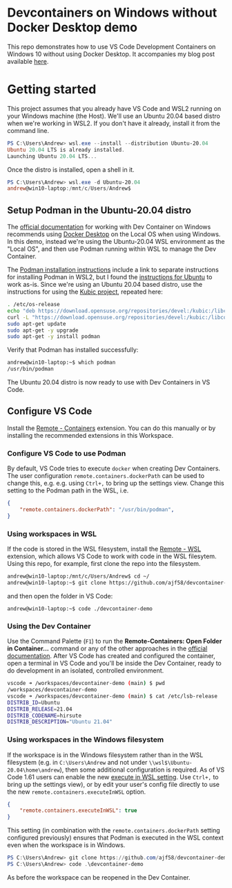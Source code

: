 # Devcontainers on Windows without Docker Desktop demo

This repo demonstrates how to use VS Code Development Containers on Windows 10 without using Docker Desktop. It accompanies my blog post available [here](https://ajf58.github.io/).

# Getting started

This project assumes that you already have VS Code and WSL2 running on your Windows machine (the Host). We'll use an Ubuntu 20.04 based distro when we're working in WSL2. If you don't have it already, install it from the command line.

```powershell
PS C:\Users\Andrew> wsl.exe --install --distribution Ubuntu-20.04
Ubuntu 20.04 LTS is already installed.
Launching Ubuntu 20.04 LTS...
```
Once the distro is installed, open a shell in it. 
```powershell
PS C:\Users\Andrew> wsl.exe -d Ubuntu-20.04
andrew@win10-laptop:/mnt/c/Users/Andrew$
```

## Setup Podman in the Ubuntu-20.04 distro

The [official documentation](https://code.visualstudio.com/docs/remote/containers#_getting-started) for working with Dev Container on Windows recommends using [Docker Desktop](https://www.docker.com/products/docker-desktop) on the Local OS when using Windows. In this demo, instead we're using the Ubuntu-20.04 WSL environment as the "Local OS", and then use Podman running within WSL to manage the Dev Container.

The [Podman installation instructions](https://podman.io/getting-started/installation) include a link to separate instructions for installing Podman in WSL2, but I found the [instructions for Ubuntu](https://podman.io/getting-started/installation#linux-distributions) to work as-is. Since we're using an Ubuntu 20.04 based distro, use the instructions for using the [Kubic project](https://build.opensuse.org/package/show/devel:kubic:libcontainers:stable/podman), repeated here:

```bash
. /etc/os-release
echo "deb https://download.opensuse.org/repositories/devel:/kubic:/libcontainers:/stable/xUbuntu_${VERSION_ID}/ /" | sudo tee /etc/apt/sources.list.d/devel:kubic:libcontainers:stable.list
curl -L "https://download.opensuse.org/repositories/devel:/kubic:/libcontainers:/stable/xUbuntu_${VERSION_ID}/Release.key" | sudo apt-key add -
sudo apt-get update
sudo apt-get -y upgrade
sudo apt-get -y install podman
```
Verify that Podman has installed successfully:
```bash
andrew@win10-laptop:~$ which podman
/usr/bin/podman
```

The Ubuntu 20.04 distro is now ready to use with Dev Containers in VS Code.

## Configure VS Code 

Install the [Remote - Containers](https://marketplace.visualstudio.com/items?itemName=ms-vscode-remote.remote-containers) extension. You can do this manually or by installing the recommended extensions in this Workspace.

### Configure VS Code to use Podman

By default, VS Code tries to execute `docker` when creating Dev Containers. The user configuration `remote.containers.dockerPath` can be used to change this, e.g. e.g. using `Ctrl+,` to bring up the settings view. Change this setting to the Podman path in the WSL, i.e.
```json
{
    "remote.containers.dockerPath": "/usr/bin/podman",
}
```

### Using workspaces in WSL

If the code is stored in the WSL filesystem, install the [Remote - WSL](https://marketplace.visualstudio.com/items?itemName=ms-vscode-remote.remote-wsl) extension, which allows VS Code to work with code in the WSL filesytem. Using this repo, for example, first clone the repo into the filesystem.
```bash
andrew@win10-laptop:/mnt/c/Users/Andrew$ cd ~/
andrew@win10-laptop:~$ git clone https://github.com/ajf58/devcontainer-demo.git
```
and then open the folder in VS Code:
```
andrew@win10-laptop:~$ code ./devcontainer-demo
```

### Using the Dev Container

Use the Command Palette (`F1`) to run the __Remote-Containers: Open Folder in Container...__ command or any of the other approaches in the [official documentation](https://code.visualstudio.com/docs/remote/containers#_quick-start-open-an-existing-folder-in-a-container). After VS Code has created and configured the container, open a terminal in VS Code and you'll be inside the Dev Container, ready to do development in an isolated, controlled environment.
```bash
vscode ➜ /workspaces/devcontainer-demo (main) $ pwd
/workspaces/devcontainer-demo
vscode ➜ /workspaces/devcontainer-demo (main) $ cat /etc/lsb-release 
DISTRIB_ID=Ubuntu
DISTRIB_RELEASE=21.04
DISTRIB_CODENAME=hirsute
DISTRIB_DESCRIPTION="Ubuntu 21.04"
```

### Using workspaces in the Windows filesystem

If the workspace is in the Windows filesystem rather than in the WSL filesystem (e.g. in `C:\Users\Andrew` and not under `\\wsl$\Ubuntu-20.04\home\andrew`), then some additional configuration is required. As of VS Code 1.61 users can enable the new [execute in WSL setting](https://github.com/microsoft/vscode-docs/blob/main/remote-release-notes/v1_61.md#execute-in-wsl-setting). Use `Ctrl+,` to bring up the settings view), or by edit your user's config file directly to use the new `remote.containers.executeInWSL` option.
```json
{
    "remote.containers.executeInWSL": true
}
```
This setting (in combination with the `remote.containers.dockerPath` setting configured previously) ensures that Podman is executed in the WSL context even when the workspace is in Windows.

```powershell
PS C:\Users\Andrew> git clone https://github.com/ajf58/devcontainer-demo.git
PS C:\Users\Andrew> code .\devcontainer-demo
```
As before the workspace can be reopened in the Dev Container.
